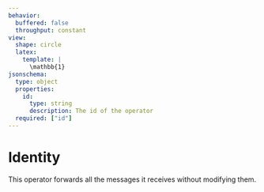 ```yaml
---
behavior:
  buffered: false
  throughput: constant
view:
  shape: circle
  latex:
    template: |
      \mathbb{1}
jsonschema:
  type: object
  properties:
    id:
      type: string
      description: The id of the operator
  required: ["id"]
---
```


# Identity

This operator forwards all the messages it receives without modifying them.